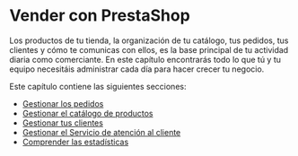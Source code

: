 # Vender con PrestaShop

Los productos de tu tienda, la organización de tu catálogo, tus pedidos, tus clientes y cómo te comunicas con ellos, es la base principal de tu actividad diaria como comerciante. En este capítulo encontrarás todo lo que tú y tu equipo necesitáis administrar cada día para hacer crecer tu negocio. 

Este capítulo contiene las siguientes secciones:

* [Gestionar los pedidos](gestionar-pedidos/)
* [Gestionar el catálogo de productos](gestionar-catalogo/)
* [Gestionar tus clientes](gestionar-clientes/)
* [Gestionar el Servicio de atención al cliente](gestionar-el-servicio-de-atencion-al-cliente/)
* [Comprender las estadísticas](comprender-estadisticas.md)

